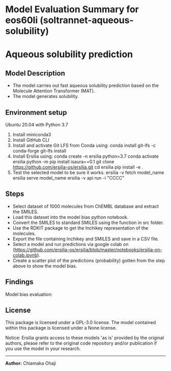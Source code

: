 # Model Evaluation Summary for eos60li (soltrannet-aqueous-solubility)
# Aqueous solubility prediction

## Model Description

- The model carries out fast aqueous solubility prediction based on the Molecule Attention Transformer (MAT).
- The model generates solubility.

## Environment setup

Ubuntu 20.04 with Python 3.7

1. Install miniconda3
2. Install GitHub CLI
3. Install and activate Git LFS from Conda using:
        conda install git-lfs -c conda-forge
        git-lfs install
4. Install Ersilia using:
        conda create -n ersilia python=3.7
        conda activate ersilia
        python -m pip install isaura==0.1
        git clone https://github.com/ersilia-os/ersilia.git
        cd ersilia
        pip install -e .
5. Test the selected model to be sure it works.
        ersilia -v fetch model_name
        ersilia serve model_name
        ersilia -v api run -i "CCCC"

## Steps

- Select dataset of 1000 molecules from ChEMBL database and extract the SMILES.
- Load this dataset into the model bias python notebook.
- Convert the SMILES to standard SMILES using the function in src folder.
- Use the RDKIT package to get the Inchikey representation of the molecules.
- Export the file containing Inchikey and SMILES and save in a CSV file.
- Select a model and run predictions via google colab on (https://github.com/ersilia-os/ersilia/blob/master/notebooks/ersilia-on-colab.ipynb).
- Create a scatter plot of the predictions (probability) gotten from the step above to show the model bias.

## Findings

Model bias evaluation:



## License

This package is licensed under a GPL-3.0 license. The model contained within this package is licensed under a None license.

Notice: Ersilia grants access to these models 'as is' provided by the original authors, please refer to the original code repository and/or publication if you use the model in your research.
_______

**Author:** Chiamaka Ohaji
